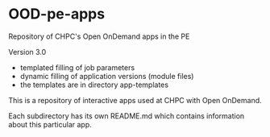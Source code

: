# OOD-pe-apps
Repository of CHPC's Open OnDemand apps in the PE

Version 3.0

- templated filling of job parameters 
- dynamic filling of application versions (module files)
- the templates are in directory app-templates

This is a repository of interactive apps used at CHPC with Open OnDemand.

Each subdirectory has its own README.md which contains information about this particular app.
